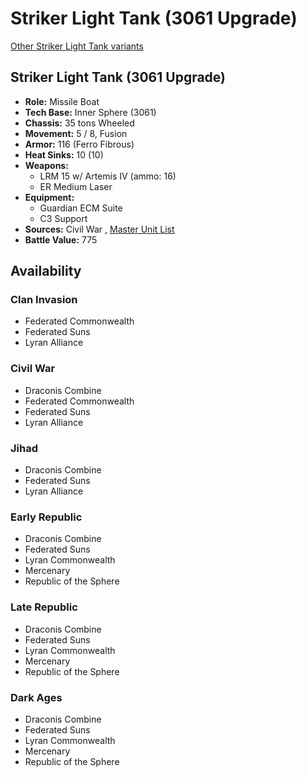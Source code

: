 # Striker Light Tank (3061 Upgrade) 

[Other Striker Light Tank variants](../striker_light_tank.md) 

## Striker Light Tank (3061 Upgrade) 

- **Role:** Missile Boat 
- **Tech Base:** Inner Sphere (3061) 
- **Chassis:** 35 tons Wheeled 
- **Movement:** 5 / 8, Fusion 
- **Armor:** 116 (Ferro Fibrous) 
- **Heat Sinks:** 10 (10) 
- **Weapons:** 
  - LRM 15 w/ Artemis IV (ammo: 16) 
  - ER Medium Laser 
- **Equipment:** 
  - Guardian ECM Suite 
  - C3 Support 
- **Sources:** Civil War , [Master Unit List](http://masterunitlist.info/Unit/Details/3099/striker-light-tank-3061-upgrade) 
- **Battle Value:** 775 

## Availability 

### Clan Invasion 

- Federated Commonwealth 
- Federated Suns 
- Lyran Alliance 

### Civil War 

- Draconis Combine 
- Federated Commonwealth 
- Federated Suns 
- Lyran Alliance 

### Jihad 

- Draconis Combine 
- Federated Suns 
- Lyran Alliance 

### Early Republic 

- Draconis Combine 
- Federated Suns 
- Lyran Commonwealth 
- Mercenary 
- Republic of the Sphere 

### Late Republic 

- Draconis Combine 
- Federated Suns 
- Lyran Commonwealth 
- Mercenary 
- Republic of the Sphere 

### Dark Ages 

- Draconis Combine 
- Federated Suns 
- Lyran Commonwealth 
- Mercenary 
- Republic of the Sphere 

